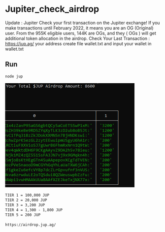 # Jupiter_check_airdrop
Update : Jupiter  Check your first transaction on the Jupiter exchange!  If you make transactions until February 2022, it means you are an OG (Original) user.  From the 955K eligible users, 144K are OGs, and they ( OGs ) will get additional token allocation in the airdrop.  Check Your Last Transaction : https://jup.ag/
your address create file wallet.txt and input your wallet in wallet.txt


## Run
```bash
node jup
```
![image link](https://github.com/Winnode/Jupiter_check_airdrop/blob/main/SC.png)

```
TIER 1 = 100,000 JUP
TIER 2 = 20,000 JUP
TIER 3 = 3,200 JUP
TIER 4 = 1,300 - 1,800 JUP
TIER 5 = 200 JUP

https://airdrop.jup.ag/
```
